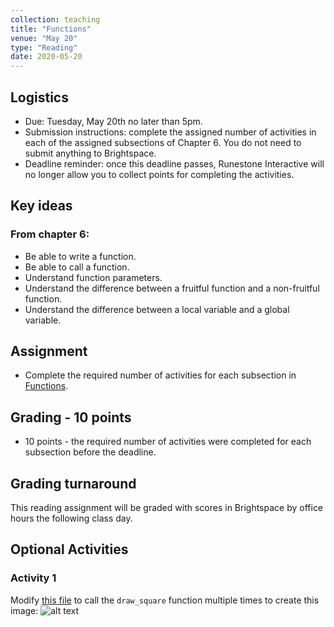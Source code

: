 ```yaml
---
collection: teaching
title: "Functions"
venue: "May 20"
type: "Reading"
date: 2020-05-20
---
```

## Logistics
* Due: Tuesday, May 20th no later than 5pm.
* Submission instructions: complete the assigned number of activities in each
	of the assigned subsections of Chapter 6. You do not need to submit
	anything to Brightspace.
* Deadline reminder: once this deadline passes, Runestone Interactive will no
	longer allow you to collect points for completing the activities.

## Key ideas
### From chapter 6:
* Be able to write a function.
* Be able to call a function.
* Understand function parameters.
* Understand the difference between a fruitful function and a non-fruitful function.
* Understand the difference between a local variable and a global variable.


## Assignment
* Complete the required number of activities for each subsection in
[Functions](https://runestone.academy/runestone/assignments/doAssignment?assignment_id=37217).

## Grading - 10 points
* 10 points - the required number of activities were completed for each
	subsection before the deadline.

## Grading turnaround
This reading assignment  will be graded with scores in Brightspace by office
hours the following class day.

## Optional Activities
### Activity 1
Modify [this file](https://lgw2.github.io/teaching/csci127-summer-2019/lectures/activities/draw_square.py)
to call the `draw_square` function multiple
times to create this image:
![alt text](https://lgw2.github.io/teaching/csci127-summer-2019/lectures/squares.png "Logo Title Text 1")
